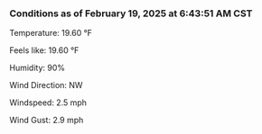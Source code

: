 ### Conditions as of February 19, 2025 at 6:43:51 AM CST 

Temperature: 19.60 &deg;F

Feels like: 19.60 &deg;F

Humidity: 90%

Wind Direction: NW

Windspeed: 2.5 mph

Wind Gust: 2.9 mph


